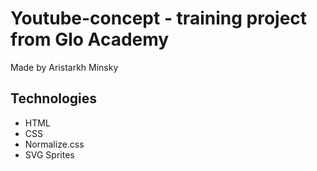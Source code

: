 # Youtube-concept - training project from Glo Academy
Made by Aristarkh Minsky

## Technologies
- HTML
- CSS
- Normalize.css
- SVG Sprites

